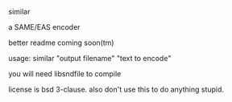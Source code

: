 similar

a SAME/EAS encoder

better readme coming soon(tm)

usage: similar "output filename" "text to encode"

you will need libsndfile to compile

license is bsd 3-clause. also don't use this to do anything stupid.
